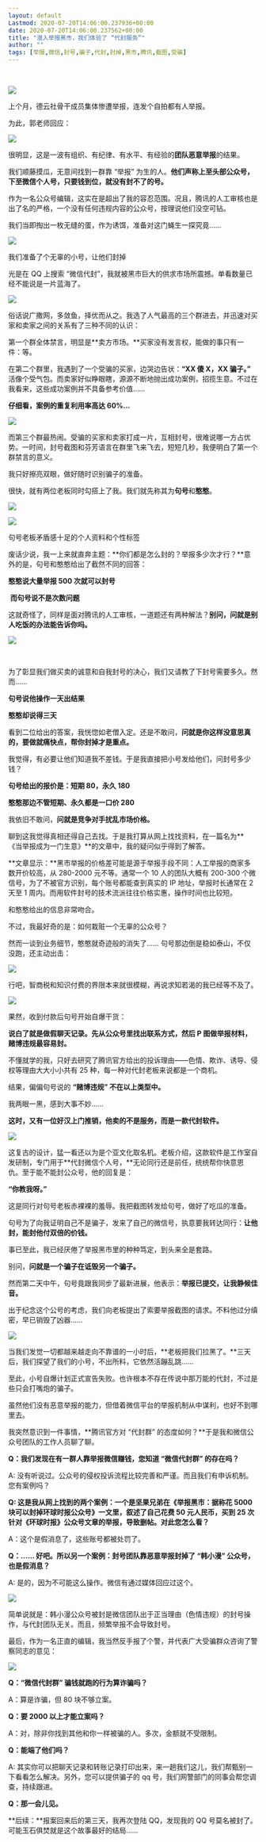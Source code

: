 ```yaml
---
layout: default
Lastmod: 2020-07-20T14:06:00.237936+00:00
date: 2020-07-20T14:06:00.237562+00:00
title: "潜入举报黑市，我们体验了 “代封服务”"
author: ""
tags: [举报,微信,封号,骗子,代封,封掉,黑市,腾讯,截图,受骗]
---
```


​​

![](https://images.weserv.nl/?url=https%3A//wx2.sinaimg.cn/large/4758cde5gy1ggpi0bnyvbj212w0bttd7.jpg)

上个月，德云社骨干成员集体惨遭举报，连发个自拍都有人举报。

为此，郭老师回应：

![](https://images.weserv.nl/?url=https%3A//wx3.sinaimg.cn/large/4758cde5ly4ggtu6omyppj20mt0cpaef.jpg)

很明显，这是一波有组织、有纪律、有水平、有经验的**团队恶意举报**的结果。

我们顺藤摸瓜，无意间找到一群靠 “举报” 为生的人。**他们声称上至头部公众号，下至微信个人号，只要钱到位，就没有封不了的号。**

作为一名公众号编辑，这实在是超出了我的容忍范围。况且，腾讯的人工审核也是出了名的严格，一个没有任何违规内容的公众号，按理说他们没空可钻。

我们当即掏出一枚无缝的蛋，作为诱饵，准备对这门蝇生一探究竟……

![](https://images.weserv.nl/?url=https%3A//wx4.sinaimg.cn/large/4758cde5ly4ggtu6omz7lj20u00d5dfz.jpg)

我们准备了个无辜的小号，让他们封掉

光是在 QQ 上搜索 “微信代封”，我就被黑市巨大的供求市场所震撼。单看数量已经不能说是一片蓝海了。

![](https://images.weserv.nl/?url=https%3A//wx4.sinaimg.cn/large/4758cde5ly4ggtu6oqfzej20ku0dw12x.jpg)

俗话说广撒网，多敛鱼，择优而从之。我选了人气最高的三个群进去，并迅速对买家和卖家之间的关系有了三种不同的认识：

第一个群全体禁言，明显是**卖方市场。**买家没有发言权，能做的事只有一件：等。

在第二个群里，我遇到了一个受骗的买家，边哭边告状：**“XX 傻 X，XX 骗子。”** 活像个受气包。而卖家好似睁眼瞎，源源不断地抛出成功案例，招揽生意。不过在我看来，这些成功案例并不具备参考价值……

**仔细看，案例的重复利用率高达 60%…**

![](https://images.weserv.nl/?url=https%3A//wx2.sinaimg.cn/large/4758cde5ly4ggtu6oobf1j20u00mc0yp.jpg)

而第三个群最热闹。受骗的买家和卖家打成一片，互相封号，很难说哪一方占优势。一时间，封号截图和芬芳语言在群里飞来飞去，短短几秒，我便明白了第一个群禁言的意义。

我只好擦亮双眼，做好随时识别骗子的准备。

很快，就有两位老板同时勾搭上了我。我们就先称其为**句号**和**憨憨**。

![](https://images.weserv.nl/?url=https%3A//wx3.sinaimg.cn/large/4758cde5ly4ggtu6oq73vj20it08ugnt.jpg)

![](https://images.weserv.nl/?url=https%3A//wx1.sinaimg.cn/large/4758cde5ly4ggtu6ot28sj20ij06e0vn.jpg)

句号老板矛盾感十足的个人资料和个性标签

废话少说，我一上来就直奔主题：**你们都是怎么封的？举报多少次才行？**意外的是，句号和憨憨给出了截然不同的回答：

**憨憨说大量举报 500 次就可以封号**

 **而句号说不是次数问题**

这就奇怪了，同样是面对腾讯的人工审核，一道题还有两种解法？**别问，问就是别人吃饭的办法能告诉你吗。**

![](https://images.weserv.nl/?url=https%3A//wx4.sinaimg.cn/large/4758cde5ly4ggtu6omzxvj20hu0bk3yu.jpg)

​

为了彰显我们做买卖的诚意和自我封号的决心，我们又请教了下封号需要多久。然而……

**句号说他操作一天出结果**

**憨憨却说得三天**

看到二位给出的答案，我恍惚如老僧入定。还是不敢问，**问就是你这样没意思真的，要做就痛快点，帮你封掉才是重点。**

我觉得，有必要让他们知道我不差钱。于是我直接把小号发给他们，问封号多少钱？

**句号给出的报价是：短期 80，永久 180**

**憨憨那边不管短期、永久都是一口价 280**

我依旧不敢问，**问就是竞争对手扰乱市场价格。**

聊到这我觉得真相还得自己去找。于是我打算从网上找找资料，在一篇名为**《当举报成为一门生意》**的文章中，我的疑问似乎得到了解答。

**文章显示：**黑市举报的价格差可能是源于举报手段不同：人工举报的商家多数开价较高，从 280-2000 元不等。通常一个 10 人的团队大概有 200-300 个微信号，为了不被官方识别，每个账号都能查到真实的 IP 地址，举报时长通常在 2 天至 1 周内。而用软件封号的技术流派往往价格实惠，操作时间也比较短。

和憨憨给出的信息非常吻合。

不过，我最好奇的是：如何栽赃一个无辜的公众号？

然而一谈到业务细节，憨憨就奇迹般的消失了...... 句号那边倒是稳如泰山，不仅没跑，还主动出击：

![](https://images.weserv.nl/?url=https%3A//wx4.sinaimg.cn/large/4758cde5ly4ggtu6ootkjj20ku0jqt93.jpg)

行吧，智商税和知识付费的界限本来就很模糊，再说求知若渴的我已经等不及了。

![](https://images.weserv.nl/?url=https%3A//wx1.sinaimg.cn/large/4758cde5ly4ggtu6onrgej20ku0h5jre.jpg)

果然，收到付款后句号开始自爆干货：

**说白了就是做假聊天记录。先从公众号里找出联系方式，然后 P 图做举报材料，赌博违规最容易封。**

不懂就学的我，只好去研究了腾讯官方给出的投诉理由——色情、欺诈、诱导、侵权等理由大大小小共有 25 种，每一种对代封老板来说都是一个商机。

结果，偏偏句号说的 **“赌博违规” 不在以上类型中。**

我两眼一黑，感到大事不妙......

**这时，又有一位好汉上门推销，他卖的不是服务，而是一款代封软件。**

![](https://images.weserv.nl/?url=https%3A//wx3.sinaimg.cn/large/4758cde5ly4ggtu6oo50vj20u00sujt3.jpg)

这复古的设计，猛一看还以为是个亚文化取名机。老板介绍，这款软件是工作室自发研制，专门用于**代封微信个人号，**无论同行还是前任，统统帮你快意恩仇。至于能不能封公众号，他的回复是：

**“你教我呀。”**

这是同行对句号老板赤裸裸的羞辱。我把截图转发给句号，做好了吃瓜的准备。

句号为了向我证明自己不是骗子，发来了自己的微信号，执意要我转达同行：**让他封，能封他付双倍的价钱。**

事已至此，我已经厌倦了举报黑市里的种种笃定，到头来全是套路。

别问，**问就是一个骗子在诋毁另一个骗子。**

然而第二天中午，句号竟跟我同步了最新进展，他表示：**举报已提交，让我静候佳音。**

出于纪念这个公号的考虑，我们向老板提出了索要举报截图的请求。不料他过分缜密，早已销毁了凶器……

![](https://images.weserv.nl/?url=https%3A//wx1.sinaimg.cn/large/4758cde5ly4ggtu6oou2bj20ku0j8wex.jpg)

当我们发觉一切都越来越走向不靠谱的一小时后，**老板把我们拉黑了。**三天后，我们探望了我们的小号，不出所料，它依然活蹦乱跳……

至此，小号自爆计划正式宣告失败。也许根本不存在传说中那万能的代封，不过是些只会打嘴炮的骗子。

虽然他们没有恶意举报的能力，但借着微信平台的举报机制从中谋利，也好不到哪里去。

我突然意识到一件事情，**腾讯官方对 “代封群” 的态度如何？**于是我和微信公众号团队的工作人员聊了聊。

**Q：我们发现在有一群人靠举报微信赚钱，您知道 “微信代封群” 的存在吗？**

A: 没有听说过。公众号的侵权投诉流程比较完善和严谨。而且我们有申诉机制。您有案例吗？

**Q: 这是我从网上找到的两个案例：一个是坚果兄弟在《举报黑市：据称花 5000 块可以封掉环球时报公众号》一文里，叙述了自己花费 50 元人民币，买到 25 次针对《环球时报》公众号文章的举报，导致删帖。对此您怎么看？**

A：这个是假消息了，这些账号都被处罚了。

**Q：…… 好吧。所以另一个案例：封号团队靠恶意举报封掉了 “韩小漫” 公众号，也是假消息？**

A: 是的，因为不可能这么操作。微信有通过媒体回应过这个。

![](https://images.weserv.nl/?url=https%3A//wx4.sinaimg.cn/large/4758cde5ly4ggtu6ol6ijj20o208umxs.jpg)

简单说就是：韩小漫公众号被封是微信团队出于正当理由（色情违规）的封号操作，与代封团队无关。而且，频繁举报不会导致封号。

最后，作为一名正直的编辑，我当然反手报了个警，并代表广大受骗群众咨询了警察同志的意见：

![](https://images.weserv.nl/?url=https%3A//wx4.sinaimg.cn/large/4758cde5ly4ggtu6omvwcj20ku0d5wh6.jpg)

**Q：“微信代封群” 骗钱就跑的行为算诈骗吗？**

A：算是诈骗，但 80 块不够立案。

**Q：要 2000 以上才能立案吗？**

A：对，除非你找到其他和你一样被骗的人。多次，金额就不受限制。

**Q：能端了他们吗？**

A: 其实你可以把聊天记录和转账记录打印出来，来一趟我们这儿，我们帮甄别一下看看怎么解决。另外，您可以提供骗子的 qq 号，我们网警部门的同事会帮您调查，持续跟进。

**Q：那一会儿见。**

**后续：**报案回来后的第三天，我再次登陆 QQ，发现我的 QQ 号莫名被封了。可能玉石俱焚就是这个故事最好的结局……​​​​

